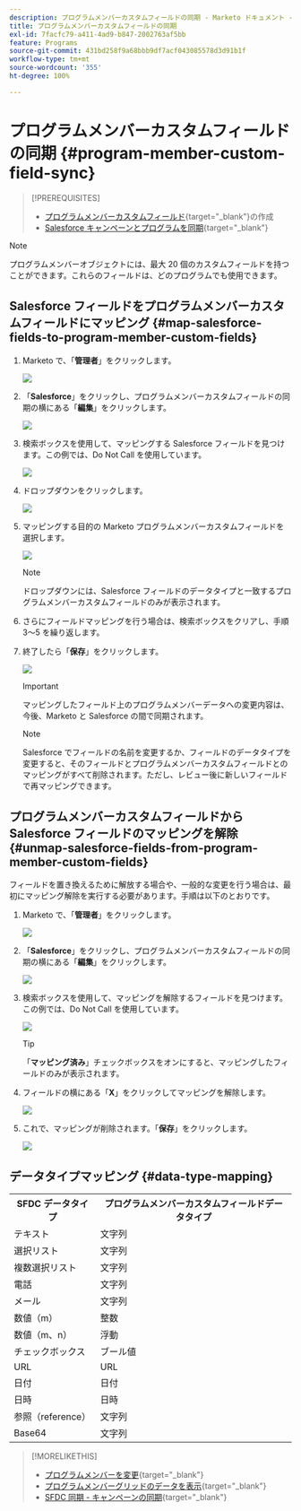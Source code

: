 ```yaml
---
description: プログラムメンバーカスタムフィールドの同期 - Marketo ドキュメント - 製品ドキュメント
title: プログラムメンバーカスタムフィールドの同期
exl-id: 7facfc79-a411-4ad9-b847-2002763af5bb
feature: Programs
source-git-commit: 431bd258f9a68bbb9df7acf043085578d3d91b1f
workflow-type: tm+mt
source-wordcount: '355'
ht-degree: 100%

---
```


# プログラムメンバーカスタムフィールドの同期 {#program-member-custom-field-sync}

>[!PREREQUISITES]
>
>* [プログラムメンバーカスタムフィールド](/help/marketo/product-docs/core-marketo-concepts/programs/working-with-programs/program-member-custom-fields.md){target="_blank"}の作成
>* [Salesforce キャンペーンとプログラムを同期](/help/marketo/product-docs/core-marketo-concepts/programs/working-with-programs/sync-an-sfdc-campaign-with-a-program.md){target="_blank"}

>[!NOTE]
>
>プログラムメンバーオブジェクトには、最大 20 個のカスタムフィールドを持つことができます。これらのフィールドは、どのプログラムでも使用できます。

## Salesforce フィールドをプログラムメンバーカスタムフィールドにマッピング {#map-salesforce-fields-to-program-member-custom-fields}

1. Marketo で、「**管理者**」をクリックします。

   ![](assets/program-member-custom-field-sync-1.png)

1. 「**Salesforce**」をクリックし、プログラムメンバーカスタムフィールドの同期の横にある「**編集**」をクリックします。

   ![](assets/program-member-custom-field-sync-2.png)

1. 検索ボックスを使用して、マッピングする Salesforce フィールドを見つけます。この例では、Do Not Call を使用しています。

   ![](assets/program-member-custom-field-sync-3.png)

1. ドロップダウンをクリックします。

   ![](assets/program-member-custom-field-sync-4.png)

1. マッピングする目的の Marketo プログラムメンバーカスタムフィールドを選択します。

   ![](assets/program-member-custom-field-sync-5.png)

   >[!NOTE]
   >
   >ドロップダウンには、Salesforce フィールドのデータタイプと一致するプログラムメンバーカスタムフィールドのみが表示されます。

1. さらにフィールドマッピングを行う場合は、検索ボックスをクリアし、手順 3～5 を繰り返します。

1. 終了したら「**保存**」をクリックします。

   ![](assets/program-member-custom-field-sync-6.png)

   >[!IMPORTANT]
   >
   >マッピングしたフィールド上のプログラムメンバーデータへの変更内容は、今後、Marketo と Salesforce の間で同期されます。

   >[!NOTE]
   >
   >Salesforce でフィールドの名前を変更するか、フィールドのデータタイプを変更すると、そのフィールドとプログラムメンバーカスタムフィールドとのマッピングがすべて削除されます。ただし、レビュー後に新しいフィールドで再マッピングできます。

## プログラムメンバーカスタムフィールドから Salesforce フィールドのマッピングを解除 {#unmap-salesforce-fields-from-program-member-custom-fields}

フィールドを置き換えるために解放する場合や、一般的な変更を行う場合は、最初にマッピング解除を実行する必要があります。手順は以下のとおりです。

1. Marketo で、「**管理者**」をクリックします。

   ![](assets/program-member-custom-field-sync-7.png)

1. 「**Salesforce**」をクリックし、プログラムメンバーカスタムフィールドの同期の横にある「**編集**」をクリックします。

   ![](assets/program-member-custom-field-sync-8.png)

1. 検索ボックスを使用して、マッピングを解除するフィールドを見つけます。この例では、Do Not Call を使用しています。

   ![](assets/program-member-custom-field-sync-9.png)

   >[!TIP]
   >
   >「**マッピング済み**」チェックボックスをオンにすると、マッピングしたフィールドのみが表示されます。

1. フィールドの横にある「**X**」をクリックしてマッピングを解除します。

   ![](assets/program-member-custom-field-sync-10.png)

1. これで、マッピングが削除されます。「**保存**」をクリックします。

   ![](assets/program-member-custom-field-sync-11.png)

## データタイプマッピング {#data-type-mapping}

<table>
  <colgroup>
    <col/>
    <col/>
  </colgroup>
  <tbody>
    <tr>
      <th>SFDC データタイプ</th>
      <th>プログラムメンバーカスタムフィールドデータタイプ</th>
    </tr>
    <tr>
      <td>テキスト</td>
      <td>文字列</td>
    </tr>
    <tr>
      <td>選択リスト</td>
      <td>文字列</td>
    </tr>
    <tr>
      <td>複数選択リスト</td>
      <td>文字列</td>
    </tr>
    <tr>
      <td>電話</td>
      <td>文字列</td>
    </tr>
    <tr>
      <td>メール</td>
      <td>文字列</td>
    </tr>
    <tr>
      <td>数値（m）</td>
      <td>整数</td>
    </tr>
    <tr>
      <td>数値（m、n）</td>
      <td>浮動</td>
    </tr>
    <tr>
      <td>チェックボックス</td>
      <td>ブール値</td>
    </tr>
    <tr>
      <td>URL</td>
      <td>URL</td>
    </tr>
    <tr>
      <td>日付</td>
      <td>日付</td>
    </tr>
    <tr>
      <td>日時</td>
      <td>日時</td>
    </tr>
    <tr>
      <td>参照（reference）</td>
      <td>文字列</td>
    </tr>
    <tr>
      <td>Base64</td>
      <td>文字列</td>
    </tr>
  </tbody>
</table>

>[!MORELIKETHIS]
>
>* [プログラムメンバーを変更](/help/marketo/product-docs/core-marketo-concepts/smart-campaigns/program-flow-actions/change-program-member-data.md){target="_blank"}
>* [プログラムメンバーグリッドのデータを表示](/help/marketo/product-docs/core-marketo-concepts/programs/working-with-programs/manage-and-view-members.md){target="_blank"}
>* [SFDC 同期 - キャンペーンの同期](/help/marketo/product-docs/crm-sync/salesforce-sync/sfdc-sync-details/sfdc-sync-campaign-sync.md){target="_blank"}
